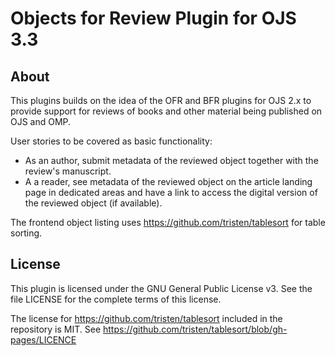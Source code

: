 # Objects for Review Plugin for OJS 3.3


## About
This plugins builds on the idea of the OFR and BFR plugins for OJS 2.x to provide support for reviews of books and other material being published on OJS and OMP.

User stories to be covered as basic functionality:

- As an author, submit metadata of the reviewed object together with the review's manuscript.
- A a reader, see metadata of the reviewed object on the article landing page in dedicated areas and have a link to access the digital version of the reviewed object (if available).

The frontend object listing uses https://github.com/tristen/tablesort for table sorting.

## License

This plugin is licensed under the GNU General Public License v3. See the file LICENSE for the complete terms of this license.

The license for https://github.com/tristen/tablesort included in the repository is MIT. See https://github.com/tristen/tablesort/blob/gh-pages/LICENCE
